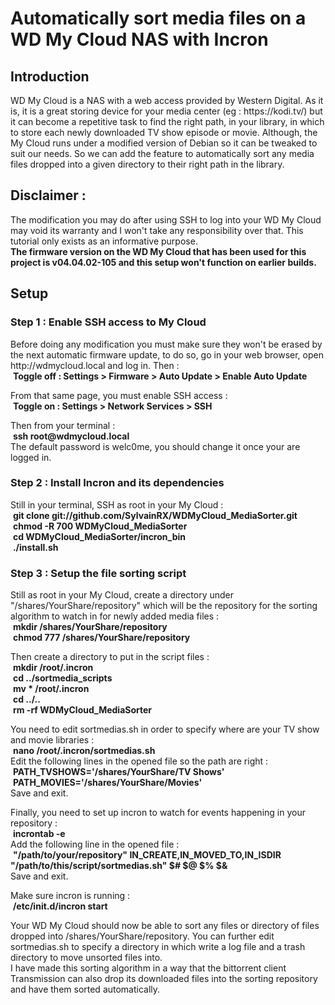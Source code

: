 # Automatically sort media files on a WD My Cloud NAS with Incron

<h2>Introduction</h2>
<p>
WD My Cloud is a NAS with a web access provided by Western Digital.
As it is, it is a great storing device for your media center
(eg : https://kodi.tv/) but it can become a repetitive task to find
the right path, in your library, in which to store each newly
downloaded TV show episode or movie. Although, the My Cloud runs
under a modified version of Debian so it can be tweaked to suit
our needs. So we can add the feature to automatically sort any
media files dropped into a given directory to their right path in
the library.
</p>

<h2>Disclaimer :</h2>
<p>
The modification you may do after using SSH to log into your WD My
Cloud may void its warranty and I won't take any responsibility
over that. This tutorial only exists as an informative purpose.<br/>
<b>The firmware version on the WD My Cloud that has been used for
this project is v04.04.02-105 and this setup won't function on
earlier builds.</b>
</p>

<h2>Setup</h2>
<h3>Step 1 : Enable SSH access to My Cloud</h3>
<p>
Before doing any modification you must make sure they won't be
erased by the next automatic firmware update, to do so, go in your
web browser, open http://wdmycloud.local and log in. Then :<br/>
&nbsp;<b>Toggle off : Settings > Firmware > Auto Update > Enable
Auto Update </b><br/>
</p>
<p>
From that same page, you must enable SSH access :<br/>
&nbsp;<b>Toggle on : Settings > Network Services > SSH</b>
</p>
Then from your terminal : <br/>
&nbsp;<b>ssh root@wdmycloud.local</b><br/>
The default password is welc0me, you should change it once your are
logged in.
</p>

<h3>Step 2 : Install Incron and its dependencies</h3>
<p>
Still in your terminal, SSH as root in your My Cloud :<br/>
&nbsp;<b>git clone git://github.com/SylvainRX/WDMyCloud_MediaSorter.git</b><br/>
&nbsp;<b>chmod -R 700 WDMyCloud_MediaSorter</b><br/>
&nbsp;<b>cd WDMyCloud_MediaSorter/incron_bin</b><br/>
&nbsp;<b>./install.sh</b><br/>
</p>

<h3>Step 3 : Setup the file sorting script</h3>
<p>
Still as root in your My Cloud, create a directory under
"/shares/YourShare/repository" which will be the repository for the
sorting algorithm to watch in for newly added media files :<br/>
&nbsp;<b>mkdir /shares/YourShare/repository</b><br/>
&nbsp;<b>chmod 777 /shares/YourShare/repository</b><br/>
</p>
<p>
Then create a directory to put in the script files :<br/>
&nbsp;<b>mkdir /root/.incron</b><br/>
&nbsp;<b>cd ../sortmedia_scripts</b><br/>
&nbsp;<b>mv * /root/.incron</b><br/>
&nbsp;<b>cd ../..</b><br/>
&nbsp;<b>rm -rf WDMyCloud_MediaSorter</b><br/>
</p>
<p>
You need to edit sortmedias.sh in order to specify where are your
TV show and movie libraries :<br/>
&nbsp;<b>nano /root/.incron/sortmedias.sh</b><br/>
Edit the following lines in the opened file so the path are right :
<br/>
&nbsp;<b>PATH_TVSHOWS='/shares/YourShare/TV Shows'</b>
<br/>
&nbsp;<b>PATH_MOVIES='/shares/YourShare/Movies'</b><br/>
Save and exit.
</p>
<p>
Finally, you need to set up incron to watch for events happening in
your repository :<br/>
&nbsp;<b>incrontab -e</b><br/>
Add the following line in the opened file :<br/>
&nbsp;<b>"/path/to/your/repository" IN_CREATE,IN_MOVED_TO,IN_ISDIR
"/path/to/this/script/sortmedias.sh" $# $@ $% $&</b><br/>
Save and exit.<br/>
</p>
<p>
Make sure incron is running :<br/>
&nbsp;<b>/etc/init.d/incron start</b><br/>
</p>
<p>
Your WD My Cloud should now be able to sort any files or directory
of files dropped into /shares/YourShare/repository. You can further
edit sortmedias.sh to specify a directory in which write a log file
and a trash directory to move unsorted files into.<br/>
I have made this sorting algorithm in a way that the bittorrent
client Transmission can also drop its downloaded files into the
sorting repository and have them sorted automatically.
<p>
